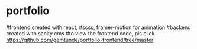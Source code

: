 # portfolio
#frontend created with react, 
#scss, framer-motion for animation
#backend created with sanity cms
#to view the frontend code, pls click
https://github.com/gemtunde/portfolio-frontend/tree/master
